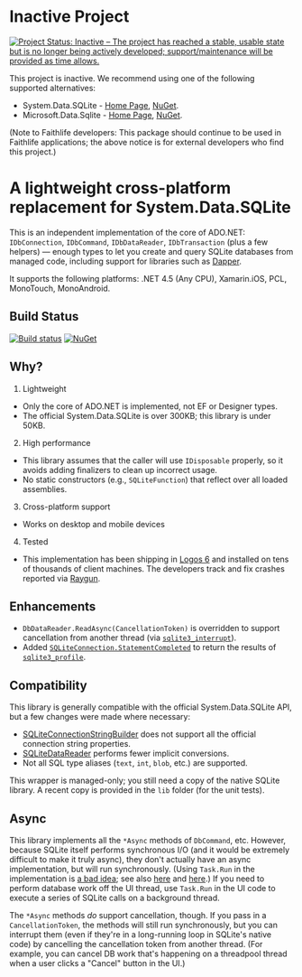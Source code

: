 # Inactive Project

[![Project Status: Inactive – The project has reached a stable, usable state but is no longer being actively developed; support/maintenance will be provided as time allows.](https://www.repostatus.org/badges/latest/inactive.svg)](https://www.repostatus.org/#inactive) 

This project is inactive. We recommend using one of the following supported alternatives:

* System.Data.SQLite - [Home Page](https://system.data.sqlite.org/), [NuGet](https://www.nuget.org/packages/System.Data.SQLite.Core).
* Microsoft.Data.Sqlite - [Home Page](https://docs.microsoft.com/en-us/dotnet/standard/data/sqlite/), [NuGet](https://www.nuget.org/packages/Microsoft.Data.Sqlite).

(Note to Faithlife developers: This package should continue to be used in Faithlife applications; the above notice is for external developers who find this project.)

# A lightweight cross-platform replacement for System.Data.SQLite

This is an independent implementation of the core of ADO.NET: `IDbConnection`, `IDbCommand`, `IDbDataReader`, `IDbTransaction` (plus a few helpers) — enough types to let you create and query SQLite databases from managed code, including support for libraries such as [Dapper](https://dapperlib.github.io/Dapper/).

It supports the following platforms: .NET 4.5 (Any CPU), Xamarin.iOS, PCL, MonoTouch, MonoAndroid.

## Build Status

[![Build status](https://img.shields.io/appveyor/ci/Faithlife/system-data-sqlite.svg)](https://ci.appveyor.com/project/Faithlife/system-data-sqlite) [![NuGet](https://img.shields.io/nuget/v/Faithlife.System.Data.SQLite.svg)](https://www.nuget.org/packages/Faithlife.System.Data.SQLite/)

## Why?

1. Lightweight
 * Only the core of ADO.NET is implemented, not EF or Designer types.
 * The official System.Data.SQLite is over 300KB; this library is under 50KB.
2. High performance
 * This library assumes that the caller will use `IDisposable` properly, so it avoids adding finalizers to clean up incorrect usage.
 * No static constructors (e.g., `SQLiteFunction`) that reflect over all loaded assemblies.
3. Cross-platform support
 * Works on desktop and mobile devices
4. Tested
 * This implementation has been shipping in [Logos 6](https://www.logos.com/install) and installed on tens of thousands of client machines. The developers track and fix crashes reported via [Raygun](https://raygun.io/).

## Enhancements

* `DbDataReader.ReadAsync(CancellationToken)` is overridden to support cancellation from another thread (via [`sqlite3_interrupt`](https://www.sqlite.org/c3ref/interrupt.html)).
* Added [`SQLiteConnection.StatementCompleted`](https://github.com/Faithlife/System.Data.SQLite/search?q=StatementCompleted) to return the results of [`sqlite3_profile`](https://www.sqlite.org/c3ref/profile.html).

## Compatibility

This library is generally compatible with the official System.Data.SQLite API, but a few changes were made where necessary:
* [SQLiteConnectionStringBuilder](https://github.com/Faithlife/System.Data.SQLite/blob/master/src/System.Data.SQLite/SQLiteConnectionStringBuilder.cs) does not support all the official connection string properties.
* [SQLiteDataReader](https://github.com/Faithlife/System.Data.SQLite/blob/master/src/System.Data.SQLite/SQLiteDataReader.cs) performs fewer implicit conversions.
* Not all SQL type aliases (`text`, `int`, `blob`, etc.) are supported.

This wrapper is managed-only; you still need a copy of the native SQLite library. A recent copy is provided in the `lib` folder (for the unit tests).

## Async

This library implements all the `*Async` methods of `DbCommand`, etc. However, because SQLite itself performs
synchronous I/O (and it would be extremely difficult to make it truly async), they don't actually have an async
implementation, but will run synchronously. (Using `Task.Run` in the implementation is [a bad idea](https://blog.stephencleary.com/2013/11/taskrun-etiquette-examples-dont-use.html);
see also [here](https://devblogs.microsoft.com/pfxteam/should-i-expose-asynchronous-wrappers-for-synchronous-methods/) and [here](https://blog.stephencleary.com/2013/11/taskrun-etiquette-examples-using.html).)
If you need to perform database work off the UI thread, use `Task.Run` in the UI code to execute a series of
SQLite calls on a background thread.

The `*Async` methods *do* support cancellation, though. If you pass in a `CancellationToken`, the methods will
still run synchronously, but you can interrupt them (even if they're in a long-running loop in SQLite's native code)
by cancelling the cancellation token from another thread. (For example, you can cancel DB work that's happening
on a threadpool thread when a user clicks a "Cancel" button in the UI.)
